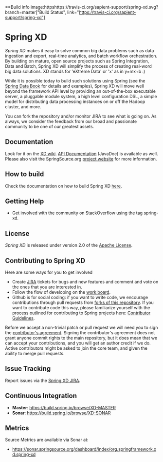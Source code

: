 ==Build info
image:httpshttps://travis-ci.org/sapient-support/spring-xd.svg?branch=master["Build Status", link="https://travis-ci.org/sapient-support/spring-xd"]


Spring XD
=========

*Spring XD* makes it easy to solve common big data problems such as data ingestion and export, real-time analytics, and batch workflow orchestration.  By building on mature, open source projects such as Spring Integration, Data and Batch, Spring XD will simplify the process of creating real-word big data solutions.  XD stands for 'eXtreme Data' or 'x' as in y=mx+b :)

While it is possible today to build such solutions using Spring (see the [Spring Data Book][] for details and examples), Spring XD will move well beyond the framework API level by providing an out-of-the-box executable server, a pluggable module system, a high level configuration DSL, a simple model for distributing data processing instances on or off the Hadoop cluster, and more.

You can fork the repository and/or monitor JIRA to see what is going on. As always, we consider the feedback from our broad and passionate community to be one of our greatest assets.

## Documentation

Look for it on the [XD wiki](https://github.com/springsource/spring-xd/wiki). [API Documentation](http://static.springsource.org/spring-xd/docs/current-SNAPSHOT/api/) (JavaDoc) is available as well. Please also visit the SpringSource.org [project website](http://www.springsource.org/spring-xd) for more information.

## How to build 

Check the documentation on how to build Spring XD [here](http://docs.spring.io/spring-xd/docs/current-SNAPSHOT/reference/html/#building-spring-xd).

## Getting Help

* Get involved with the community on StackOverflow using the tag spring-xd.

## License

*Spring XD* is released under version 2.0 of the [Apache License][].

## Contributing to Spring XD

Here are some ways for you to get involved 

* Create [JIRA](https://jira.springsource.org/browse/XD) tickets for bugs and new features and comment and vote on the ones that you are interested in.
* Follow the flow of developing on the [work board](https://jira.springsource.org/secure/RapidBoard.jspa?rapidView=6).
* Github is for social coding: if you want to write code, we encourage contributions through pull requests from [forks of this repository](http://help.github.com/forking/).  If you want to contribute code this way, please familiarize yourself with the process outlined for contributing to Spring projects here: [Contributor Guidelines](https://github.com/SpringSource/spring-integration/wiki/Contributor-Guidelines).

Before we accept a non-trivial patch or pull request we will need you to sign the [contributor's agreement](https://support.springsource.com/spring_committer_signup).  Signing the contributor's agreement does not grant anyone commit rights to the main repository, but it does mean that we can accept your contributions, and you will get an author credit if we do.  Active contributors might be asked to join the core team, and given the ability to merge pull requests.

## Issue Tracking

Report issues via the [Spring XD JIRA][].

## Continuous Integration

* **Master**: https://build.spring.io/browse/XD-MASTER
* **Sonar**: https://build.spring.io/browse/XD-SONAR

## Metrics

Source Metrics are available via Sonar at:

* https://sonar.springsource.org/dashboard/index/org.springframework.xd:spring-xd


[Spring XD JIRA]: https://jira.springsource.org/browse/XD
[Apache License]: http://www.apache.org/licenses/LICENSE-2.0
[Spring Data Book]: http://bit.ly/sd-book 
